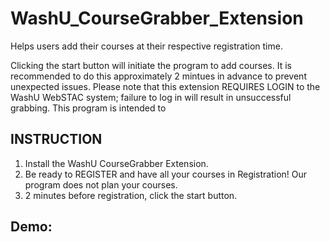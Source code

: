 # WashU_CourseGrabber_Extension

Helps users add their courses at their respective registration time. 

Clicking the start button will initiate the program to add courses. It is recommended to do this approximately 2 mintues in advance to prevent unexpected issues. Please note that this extension REQUIRES LOGIN to the WashU WebSTAC system; failure to log in will result in unsuccessful grabbing. This program is intended to 

## INSTRUCTION

1) Install the WashU CourseGrabber Extension.
2) Be ready to REGISTER and have all your courses in Registration! Our program does not plan your courses.
3) 2 minutes before registration, click the start button.

## Demo:


